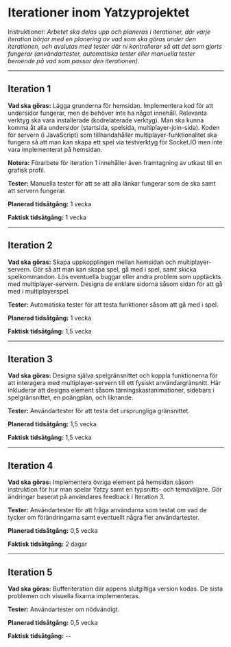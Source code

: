 # Iterationer inom Yatzyprojektet

Instruktioner: *Arbetet ska delas upp och planeras i iterationer, där varje iteration börjar
med en planering av vad som ska göras under den iterationen, och
avslutas med tester där ni kontrollerar så att det som gjorts fungerar
(användartester, automatiska tester eller manuella tester beroende på
vad som passar den iterationen).*

___

## Iteration 1

**Vad ska göras:** Lägga grunderna för hemsidan. Implementera kod för att undersidor fungerar, men de behöver inte ha något innehåll. Relevanta verktyg ska vara installerade (kodrelaterade verktyg). Man ska kunna komma åt alla undersidor (startsida, spelsida, multiplayer-join-sida).
Koden för servern (i JavaScript) som tillhandahåller multiplayer-funktionalitet ska fungera så att man kan skapa ett spel via testverktyg för Socket.IO men inte vara implementerat på hemsidan.

**Notera:** Förarbete för iteration 1 innehåller även framtagning av utkast till en grafisk profil.

**Tester:** Manuella tester för att se att alla länkar fungerar som de ska samt att servern fungerar.

**Planerad tidsåtgång:** 1 vecka

**Faktisk tidsåtgång:** 1 vecka

___

## Iteration 2

**Vad ska göras:** Skapa uppkopplingen mellan hemsidan och multiplayer-servern. Gör så att man kan skapa spel, gå med i spel, samt skicka spelkommandon. Lös eventuella buggar eller andra problem som upptäckts med multiplayer-servern. Designa de enklare sidorna såsom sidan för att gå med i multiplayerspel. 

**Tester:** Automatiska tester för att testa funktioner såsom att gå med i spel.

**Planerad tidsåtgång:** 1 vecka

**Faktisk tidsåtgång:** 1,5 vecka
___

## Iteration 3

**Vad ska göras:** Designa själva spelgränsnittet och koppla funktionerna för att interagera med multiplayer-servern till ett fysiskt användargränsnitt. Här inkluderar att designa element såsom tärningskastanimationer, sidebars i spelgränsnittet, en poängplan, och liknande.

**Tester:** Användartester för att testa det ursprungliga gränsnittet.

**Planerad tidsåtgång:** 1,5 vecka

**Faktisk tidsåtgång:** 1,5 vecka

___

## Iteration 4

**Vad ska göras:** Implementera övriga element på hemsidan såsom instruktion för hur man spelar Yatzy samt en typsnitts- och temaväljare. Gör ändringar baserat på användares feedback i Iteration 3.

**Tester:** Användartester för att fråga användarna som testat om vad de tycker om förändringarna samt eventuellt några fler användartester.

**Planerad tidsåtgång:** 0,5 vecka

**Faktisk tidsåtgång:** 2 dagar
___

## Iteration 5

**Vad ska göras:** Bufferiteration där appens slutgiltiga version kodas. De sista problemen och visuella fixarna implementeras.

**Tester:** Användartester om nödvändigt.

**Planerad tidsåtgång:** 0,5 vecka

**Faktisk tidsåtgång:** --
